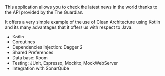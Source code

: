 This application allows you to check the latest news in the world thanks to the
API provided by the The Guardian.

It offers a very simple example of the use of Clean Architecture using Kotlin
and its many advantages that it offers us with respect to Java.

- Kotlin
- Coroutines
- Dependencies Injection: Dagger 2
- Shared Preferences
- Data base: Room
- Testing: JUnit, Espresso, Mockito, MockWebServer
- Integration with SonarQube